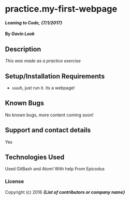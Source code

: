 # practice.my-first-webpage

#### _Leaning to Code, {7/1/2017}_

#### By _**Gavin Look**_

## Description

_This was made as a practice exercise_

## Setup/Installation Requirements

* uuuh, just run it. its a webpage!

## Known Bugs

No known bugs, more content coming soon!

## Support and contact details

Yes

## Technologies Used

Used GitBash and Atom! With help From Epicodus

### License

Copyright (c) 2016 **_{List of contributors or company name}_**
